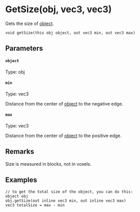 # GetSize(obj, vec3, vec3)

Gets the size of [object](#object).

```
void getSize(this obj object, out vec3 min, out vec3 max)
```

## Parameters

#### `object`
Type: obj

#### `min`
Type: vec3

Distance from the center of [object](#object) to the negative edge.

#### `max`
Type: vec3

Distance from the center of [object](#object) to the positive edge.

## Remarks

Size is measured in blocks, not in voxels.

## Examples

``` fcs
// to get the total size of the object, you can do this:
object obj
obj.getSize(out inline vec3 min, out inline vec3 max)
vec3 totalSize = max - min
```

